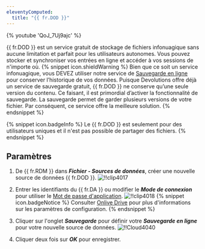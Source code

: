 ```yaml
---
eleventyComputed:
  title: "{{ fr.DOD }}"
---
```

{% youtube 'QoJ_7Uj9ajc' %}

{{ fr.DOD }} est un service gratuit de stockage de fichiers infonuagique sans aucune limitation et parfait pour les utilisateurs autonomes. Vous pouvez stocker et synchroniser vos entrées en ligne et accéder à vos sessions de n'importe où.
{% snippet icon.shieldWarning %}
Bien que ce soit un service infonuagique, vous DEVEZ utiliser notre service de [Sauvegarde en ligne](/fr/cloud/rdm-online-services/online-backup/) pour conserver l’historique de vos données. Puisque Devolutions offre déjà un service de sauvegarde gratuit, {{ fr.DOD }} ne conserve qu’une seule version du contenu. Ce faisant, il est primordial d’activer la fonctionnalité de sauvegarde. La sauvegarde permet de garder plusieurs versions de votre fichier. Par conséquent, ce service offre la meilleure solution.
{% endsnippet %}

{% snippet icon.badgeInfo %}
Le {{ fr.DOD }} est seulement pour des utilisateurs uniques et il n'est pas possible de partager des fichiers.
{% endsnippet %}

## Paramètres

1. De {{ fr.RDM }} dans ***Fichier - Sources de données***, créer une nouvelle source de données {{ fr.DOD }}.
![!!clip4017](https://cdnweb.devolutions.net/docs/fr/cloud/clip4017.png)
2. Entrer les identifiants du {{ fr.DA }} ou modifier le ***Mode de connexion*** pour utiliser le [Mot de passe d'application](/fr/cloud/sign-in-security/application-passwords/).
![!!clip4018](https://cdnweb.devolutions.net/docs/fr/cloud/clip4018.png)
{% snippet icon.badgeNotice %}
Consulter [Onlive Drive](/fr/rdm/windows/data-sources/data-sources-types/online-drive/) pour plus d'informations sur les paramètres de configuration.
{% endsnippet %}

3. Cliquer sur l'onglet ***Sauvegarde*** pour définir votre ***Sauvegarde en ligne*** pour votre nouvelle source de données.
![!!Cloud4040](https://cdnweb.devolutions.net/docs/fr/cloud/Cloud4040.png)
1. Cliquer deux fois sur ***OK*** pour enregistrer.
